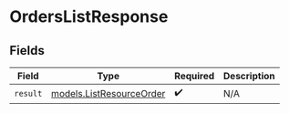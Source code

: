 # OrdersListResponse


## Fields

| Field                                                      | Type                                                       | Required                                                   | Description                                                |
| ---------------------------------------------------------- | ---------------------------------------------------------- | ---------------------------------------------------------- | ---------------------------------------------------------- |
| `result`                                                   | [models.ListResourceOrder](../models/listresourceorder.md) | :heavy_check_mark:                                         | N/A                                                        |